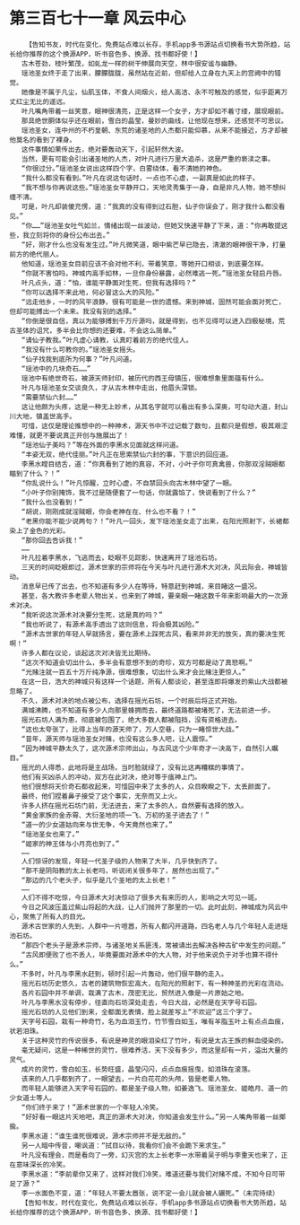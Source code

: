 # 第三百七十一章 风云中心
        【告知书友，时代在变化，免费站点难以长存，手机app多书源站点切换看书大势所趋，站长给你推荐的这个换源APP，听书音色多、换源、找书都好使！】
       古木苍劲，枝叶繁茂，如虬龙一样的树干伸展向天空，林中很安谧与幽静。
       瑶池圣女终于走了出来，朦朦胧胧，虽然站在近前，但却给人立身在九天上的宫阙中的错觉。
       她像是不属于凡尘，仙肌玉体，不食人间烟火，给人高洁、永不可触及的感觉，似乎距离万丈红尘无比的遥远。
       叶凡嘴角带着一丝笑意，眼神很清亮，正是这样一个女子，方才却如不着寸缕，展现眼前。
       那具绝世胴体似乎还在眼前，雪白的晶莹，曼妙的曲线，让他现在想来，还感觉不可思议。
       瑶池圣女，连中州的不朽皇朝、东荒的诸圣地的人杰都只能仰慕，从来不能接近，方才却被他莫名的看到了裸身。
       这件事情如果传出去，绝对要轰动天下，引起轩然大波。
       当然，更有可能会引出诸圣地的人杰，对叶凡进行万里大追杀，这是严重的亵渎之事。
       “你很过分。”瑶池圣女说出这样四个字，白雾绕体，看不清她的神色。
       “我什么都没有看到。”叶凡在说这句话时，一点也不心虚，一副真是如此的样子。
       “我不想与你再说这些。”瑶池圣女平静开口，天地灵秀集于一身，自是非凡人物，她不想纠缠不清。
       可是，叶凡却装傻充愣，道：“我真的没有得到过石胆，仙子你误会了，刚才我什么都没看见。”
       “你……”瑶池圣女吐气如兰，情绪出现一丝波动，但她又快速平静了下来，道：“你再敢提这些，我立刻将你的身份公布出去。”
       “好，刚才什么也没有发生过。”叶凡微笑道，眼中紫芒早已隐去，清澈的眼神很干净，打量前方的绝代丽人。
       他知道，瑶池圣女目前应该不会对他不利，带着笑意，等她开口相谈，到底要怎样。
       “你就不害怕吗，神城内高手如林，一旦你身份暴露，必然难逃一死。”瑶池圣女轻启丹唇。
       叶凡点头，道：“怕，谁能平静面对生死，但我有选择吗？”
       “你可以选择不来此地，何必冒这么大的风险。”
       “远走他乡，一时的风平浪静，很有可能是一世的遗憾。来到神城，固然可能会面对死亡，但却可能搏出一个未来。我没有别的选择。”
       “你倒是很自信，真以为能够搏到千万斤源吗，就是得到，也不见得可以进入四极秘境，荒古圣体的诅咒，多半会比你想的还要难，不会这么简单。”
       “请仙子教我。”叶凡虚心请教，认真盯着前方的绝代佳人。
       “我没有什么可教你的。”瑶池圣女摇头。
       “仙子找我到底所为何事？”叶凡问道。
       “瑶池中的几块奇石……”
       瑶池中有绝世奇石，被源天师封印，被历代的西王母镇压，很难想象里面蕴有什么。
       叶凡与瑶池圣女交谈良久，才从古木林中走出，他眉头深锁。
       “需要禁仙六封……”
       这让他颇为头疼，这是一种无上妙术，从其名字就可以看出有多么深奥，可勾动大道，封山川大地，镇盖世高手。
       可惜，这仅是理论推想中的一种神术，源天书中不过记载了数句，且都只是假想，极其艰涩难懂，就更不要说真正开创与施展出了！
       “瑶池仙子美吗？”等在外面的李黑水见面就这样问道。
       “丰姿无双，绝代佳丽。”叶凡正在思索禁仙六封的事，下意识的回应道。
       李黑水瞠目结舌，道：“你真看到了她的真容，不对，小叶子你可真禽兽，你那双淫贼眼都瞄到了什么？！”
       “你乱说什么！”叶凡惊醒，立时心虚，不自禁回头向古木林中望了一眼。
       “小叶子你别掩饰，我不过是随便套了一句话，你就露馅了，快说看到了什么？”
       “我什么也没看到！”
       “胡说，刚刚成就淫贼眼，你会老神在在、什么也不看？！”
       “老黑你能不能少说两句？！”叶凡一回头，发下瑶池圣女走了出来，在阳光照射下，长裙都染上了金色的光彩。
       “那你回去告诉我！”
       ……
       叶凡拉着李黑水，飞逃而去，眨眼不见踪影，快速离开了瑶池石坊。
       三天的时间眨眼即过，源术世家的宗师将在今天与叶凡进行源术大对决，风云际会，神城皆动。
       消息早已传了出去，也不知道有多少人在等待，特意赶到神城，来目睹这一盛况。
       甚至，各大教许多老辈人物出关，也来到了神城，要亲眼一睹这数千年来影响最大的一次源术对决。
       “我听说这次源术对决要分生死，这是真的吗？”
       “我也听说了，有源术高手透出了这则信息，将会极其凶险。”
       “源术古世家的年轻人早就扬言，要在源术上踩死古风，看来并非无的放矢，真的要决生死啊！”
       许多人都在议论，谈起这次对决皆无比期待。
       “这次不知道会切出什么，多半会有意想不到的奇珍，双方可都是动了真怒啊。”
       “光赌注就一百五十万斤纯净源，很难想象，切出什么来才会比赌注更惊人。”
       在这一日，浩大的神城只有这样一个话题，所有人都谈论，甚至连即将爆发的紫山大战都被忽略了。
       不久，源术对决的地点被公布，选择在摇光石坊，一个时辰后将正式开始。
       满城沸腾，也不知道有多少人向那里蜂拥而去，最终道路都被堵死了，无法前进一步。
       摇光石坊人满为患，彻底被包围了，绝大多数人都被阻挡，没有资格进去。
       “这也太夸张了，比得上当年的源天师了，万人空巷，只为一睹惊世大战。”
       “昔年，源天师与瑶池圣女对赌，也没有这么多人吧，让人震惊。”
       “因为神城平静太久了，这次源术宗师出山，与古风这个少年奇才一决高下，自然引人瞩目。”
       摇光的人得悉，此地将是主战场，当时脸就绿了，没有比这再糟糕的事情了。
       他们有买凶杀人的冲动，双方在此对决，绝对等于瘟神上门。
       他们很想将天价奇石都收起来，可惜园中来了太多的人，众目睽睽之下，太丢颜面了。
       最终，他们捏着鼻子接受了这个事实，无奈而又上火。
       许多人挤在摇光石坊门前，无法进去，来了太多的人，自然要有选择的放入。
       “黄金家族的金赤霄、大衍圣地的项一飞、万初的圣子进去了！”
       “道一的少女道姑向来与世无争，今天竟然也来了。”
       “瑶池圣女也来了。”
       “姬家的神王体与小月亮也到了。”
       ……
       人们惊讶的发现，年轻一代圣子级的人物来了大半，几乎快到齐了。
       “那不是阴阳教的太上长老吗，听说闭关很多年了，居然也出现了。”
       “那边的几个老头子，似乎是几个圣地的太上长老！”
       ……
       人们不得不吃惊，今日源术大对决惊动了很多大有来历的人，影响之大可见一斑。
       今日之风波压盖过紫山将起的大战，让人们抛开了那里的一切。此时此刻，神城成为风云中心，聚焦了所有人的目光。
       源术古世家的人先到，人群中一片喧嚣，所有人都闪开道路，四名老人与几个年轻人走进瑶池石坊。
       “那四个老头子是源术宗师，与诸圣地关系匪浅，常被请出去解决各种古矿中发生的问题。”
       “古风即便败了也不丢人，毕竟要面对源术中的大人物，对于他来说负于对手也算不得什么。”
       不多时，叶凡与李黑水赶到，顿时引起一片轰动，他们很平静的走入。
       摇光石坊历史悠久，古老的建筑物恢宏高大，在阳光的照射下，有一种神圣的光彩在流动。
       各片石园中并不单调，栽满了古木，茂密无比，贸然进入像是一片原始之地。
       叶凡与李黑水没有停步，径直向石坊深处走去，今日大战，必然是在天字号石园。
       摇光石坊的人见他们到来，全都面无表情，脸上就差写上“不欢迎”这三个字了。
       天字号石园，栽有一种奇竹，名为血泪玉竹，竹节雪白如玉，唯有羊脂玉叶上有点点血痕，状若泪珠。
       关于这种灵竹的传说很多，有说是神灵的眼泪染红了竹叶，有说是太古王族的鲜血侵染的。
       毫无疑问，这是一种稀世的灵竹，很难养活，天下没有多少，而这里却有一片，溢出大量的灵气。
       成片的灵竹，雪白如玉，长势旺盛，晶莹闪闪，点点血痕摇曳，如泪珠在滚落。
       该来的人几乎都到齐了，一眼望去，一片白花花的头颅，皆是老辈人物。
       而年轻人能够进入天字号石园的，都是圣子级人物，如姜逸飞、瑶池圣女、姬皓月、道一的少女道士等人。
       “你们终于来了！”源术世家的一个年轻人冷笑。
       “好好看一眼这片天地吧，真正的源术大对决，你知道会发生什么。”另一人嘴角带着一丝揶揄。
       李黑水道：“谁生谁死很难说，源术宗师并不是无敌的。”
       另一人暗中传音，嘲讽道：“拭目以待，我看你们会不会跪下来求生。”
       叶凡没有理会，而是看向了一旁，幻灭宫的太上长老李一水带着吴子明与李重天也来了，正在意味深长的冷笑。
       李黑水道：“李前辈你又来了，这样对我们冷笑，难道还要与我们对赌不成，不知今日可带足了源？”
       李一水面色不变，道：“年轻人不要太嚣张，说不定一会儿就会被人碾死。”（未完待续）
       【告知书友，时代在变化，免费站点难以长存，手机app多书源站点切换看书大势所趋，站长给你推荐的这个换源APP，听书音色多、换源、找书都好使！】